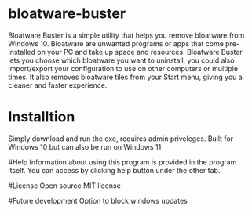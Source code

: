 # bloatware-buster
Bloatware Buster is a simple utility that helps you remove bloatware from Windows 10. Bloatware are unwanted programs or apps that come pre-installed on your PC and take up space and resources. Bloatware Buster lets you choose which bloatware you want to uninstall, you could also import/export your configuration to use on other computers or multiple times. It also removes bloatware tiles from your Start menu, giving you a cleaner and faster experience.

# Installtion
Simply download and run the exe, requires admin priveleges. Built for Windows 10 but can also be run on Windows 11

#Help
Information about using this program is provided in the program itself. You can access by clicking help button under the other tab.

#License
Open source MIT license

#Future development
Option to block windows updates

